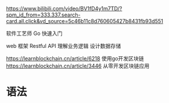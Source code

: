 https://www.bilibili.com/video/BV1fD4y1m7TD/?spm_id_from=333.337.search-card.all.click&vd_source=5c46b11c8d760605427b8431fb93d551

软件工艺师 Go 快速入门

web 框架
Restful API
理解业务逻辑
设计数据存储


https://learnblockchain.cn/article/6218 使用go开发区块链
https://learnblockchain.cn/article/3446 从零开发区块链应用

# 语法
